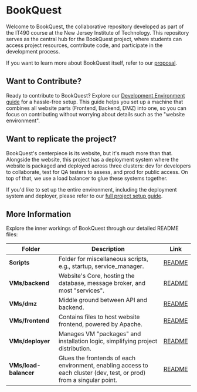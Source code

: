# BookQuest

Welcome to BookQuest, the collaborative repository developed as part of the IT490 course at the New Jersey Institute of Technology. This repository serves as the central hub for the BookQuest project, where students can access project resources, contribute code, and participate in the development process.

If you want to learn more about BookQuest itself, refer to our [proposal](./docs/proposal.md).

## Want to Contribute?

Ready to contribute to BookQuest? Explore our [Development Environment guide](/docs/vm-environment.md) for a hassle-free setup. This guide helps you set up a machine that combines all website parts (Frontend, Backend, DMZ) into one, so you can focus on contributing without worrying about details such as the "website environment".

## Want to replicate the project?

BookQuest's centerpiece is its website, but it's much more than that. Alongside the website, this project has a deployment system where the website is packaged and deployed across three clusters: dev for developers to collaborate, test for QA testers to assess, and prod for public access. On top of that, we use a load balancer to glue these systems together.

If you'd like to set up the entire environment, including the deployment system and deployer, please refer to our [full project setup guide](/docs/full-project-setup.md).

## More Information

Explore the inner workings of BookQuest through our detailed README files:

| Folder                | Description                                                                                                          | Link                                    |
| --------------------- | -------------------------------------------------------------------------------------------------------------------- | --------------------------------------- |
| **Scripts**           | Folder for miscellaneous scripts, e.g., startup, service_manager.                                                    | [README](./scripts/README.md)           |
| **VMs/backend**       | Website's Core, hosting the database, message broker, and most "services".                                           | [README](./VMs/backend/README.md)       |
| **VMs/dmz**           | Middle ground between API and backend.                                                                               | [README](./VMs/dmz/README.md)           |
| **VMs/frontend**      | Contains files to host website frontend, powered by Apache.                                                          | [README](./VMs/frontend/README.md)      |
| **VMs/deployer**      | Manages VM "packages" and installation logic, simplifying project distribution.                                      | [README](./VMs/deployer/README.md)      |
| **VMs/load-balancer** | Glues the frontends of each environment, enabling access to each cluster (dev, test, or prod) from a singular point. | [README](./VMs/load-balancer/README.md) |